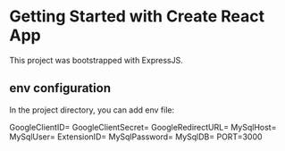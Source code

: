 # Getting Started with Create React App

This project was bootstrapped with ExpressJS.

## env configuration

In the project directory, you can add env file:


GoogleClientID=
GoogleClientSecret=
GoogleRedirectURL=
MySqlHost=
MySqlUser=
ExtensionID=
MySqlPassword=
MySqlDB=
PORT=3000

